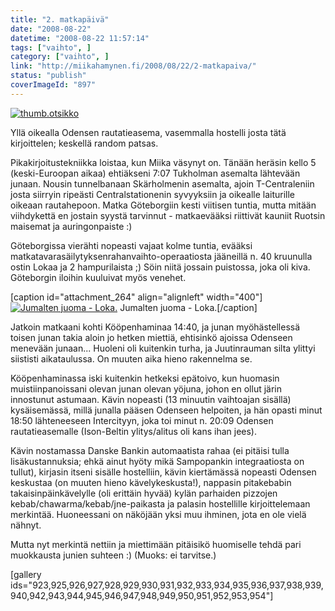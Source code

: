 ```yaml
---
title: "2. matkapäivä"
date: "2008-08-22"
datetime: "2008-08-22 11:57:14"
tags: ["vaihto", ]
category: ["vaihto", ]
link: "http://miikahamynen.fi/2008/08/22/2-matkapaiva/"
status: "publish"
coverImageId: "897"
---
```


[![](/uploads/2008/08/thumb.otsikko4.jpg "thumb.otsikko")](http://miikahamynen.fi/2008/08/22/2-matkapaiva/thumb-otsikko-29/)

Yllä oikealla Odensen rautatieasema, vasemmalla hostelli josta tätä kirjoittelen; keskellä random patsas.

Pikakirjoitustekniikka loistaa, kun Miika väsynyt on. Tänään heräsin kello 5 (keski-Euroopan aikaa) ehtiäkseni 7:07 Tukholman asemalta lähtevään junaan. Nousin tunnelbanaan Skärholmenin asemalta, ajoin T-Centraleniin josta siirryin ripeästi Centralstationenin syvyyksiin ja oikealle laiturille oikeaan rautahepoon. Matka Göteborgiin kesti viitisen tuntia, mutta mitään viihdykettä en jostain syystä tarvinnut - matkaevääksi riittivät kauniit Ruotsin maisemat ja auringonpaiste :)

Göteborgissa vierähti nopeasti vajaat kolme tuntia, evääksi matkatavarasäilytyksenrahanvaihto-operaatiosta jääneillä n. 40 kruunulla ostin Lokaa ja 2 hampurilaista ;) Söin niitä jossain puistossa, joka oli kiva. Göteborgin iloihin kuuluivat myös venehet.

\[caption id="attachment\_264" align="alignleft" width="400"\][![Jumalten juoma - Loka.](/uploads/2008/08/IMG_0057-400x300.jpg "IMG_0057")](http://miikahamynen.fi/2008/08/22/2-matkapaiva/img_0057/) Jumalten juoma - Loka.\[/caption\]

Jatkoin matkaani kohti Kööpenhaminaa 14:40, ja junan myöhästellessä toisen junan takia aloin jo hetken miettiä, ehtisinkö ajoissa Odenseen menevään junaan... Huoleni oli kuitenkin turha, ja Juutinrauman silta ylittyi siististi aikataulussa. On muuten aika hieno rakennelma se.

Kööpenhaminassa iski kuitenkin hetkeksi epätoivo, kun huomasin muistiinpanoissani olevan junan olevan yöjuna, johon en ollut järin innostunut astumaan. Kävin nopeasti (13 minuutin vaihtoajan sisällä) kysäisemässä, millä junalla pääsen Odenseen helpoiten, ja hän opasti minut 18:50 lähteneeseen Intercityyn, joka toi minut n. 20:09 Odensen rautatieasemalle (Ison-Beltin ylitys/alitus oli kans ihan jees).

Kävin nostamassa Danske Bankin automaatista rahaa (ei pitäisi tulla lisäkustannuksia; ehkä ainut hyöty mikä Sampopankin integraatiosta on tullut), kirjasin itseni sisälle hostelliin, kävin kiertämässä nopeasti Odensen keskustaa (on muuten hieno kävelykeskusta!), nappasin pitakebabin takaisinpäinkävelylle (oli erittäin hyvää) kylän parhaiden pizzojen kebab/chawarma/kebab/jne-paikasta ja palasin hostellille kirjoittelemaan merkintää. Huoneessani on näköjään yksi muu ihminen, jota en ole vielä nähnyt.

Mutta nyt merkintä nettiin ja miettimään pitäisikö huomiselle tehdä pari muokkausta junien suhteen :) (Muoks: ei tarvitse.)

\[gallery ids="923,925,926,927,928,929,930,931,932,933,934,935,936,937,938,939,940,942,943,944,945,946,947,948,949,950,951,952,953,954"\]
